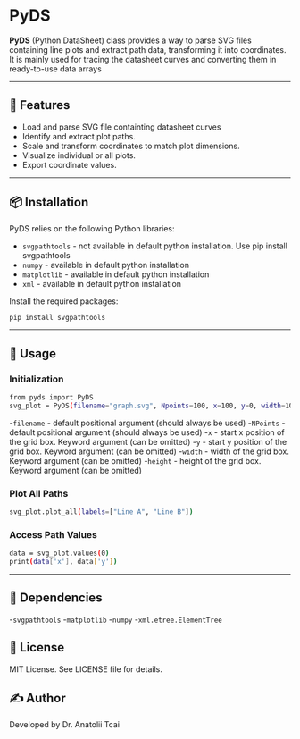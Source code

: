# PyDS

**PyDS** (Python DataSheet) class provides a way to parse SVG files containing line plots and extract path data, transforming it into coordinates. 
It is mainly used for tracing the datasheet curves and converting them in ready-to-use data arrays

---

## 🚀 Features

- Load and parse SVG file containting datasheet curves
- Identify and extract plot paths.
- Scale and transform coordinates to match plot dimensions.
- Visualize individual or all plots.
- Export coordinate values.

---

## 📦 Installation

PyDS relies on the following Python libraries:

- `svgpathtools` - not available in default python installation. Use pip install svgpathtools
- `numpy` - available in default python installation
- `matplotlib` - available in default python installation
- `xml` - available in default python installation

Install the required packages:

```bash
pip install svgpathtools
```
---
## 🧰 Usage
### Initialization
```bash
from pyds import PyDS
svg_plot = PyDS(filename="graph.svg", Npoints=100, x=100, y=0, width=100, height=80)
```
-`filename` - default positional argument (should always be used)
-`NPoints` - default positional argument (should always be used)
-`x` - start x position of the grid box. Keyword argument (can be omitted)
-`y` - start y position of the grid box. Keyword argument (can be omitted)
-`width` - width of the grid box. Keyword argument (can be omitted)
-`height` - height of the grid box. Keyword argument (can be omitted)

### Plot All Paths
```bash
svg_plot.plot_all(labels=["Line A", "Line B"])
```

### Access Path Values
```bash
data = svg_plot.values(0)
print(data['x'], data['y'])
```
---
## 🔗 Dependencies
-`svgpathtools`
-`matplotlib`
-`numpy`
-`xml.etree.ElementTree`

## 📝 License
MIT License. See LICENSE file for details.
## ✍️ Author
Developed by Dr. Anatolii Tcai
